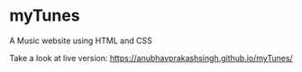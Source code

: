 # myTunes
A Music website using HTML and CSS

Take a look at live version: https://anubhavprakashsingh.github.io/myTunes/
